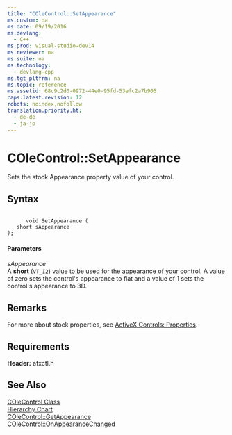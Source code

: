 ```yaml
---
title: "COleControl::SetAppearance"
ms.custom: na
ms.date: 09/19/2016
ms.devlang: 
  - C++
ms.prod: visual-studio-dev14
ms.reviewer: na
ms.suite: na
ms.technology: 
  - devlang-cpp
ms.tgt_pltfrm: na
ms.topic: reference
ms.assetid: 68c9c2d0-0972-44e0-95fd-53efc2a7b905
caps.latest.revision: 12
robots: noindex,nofollow
translation.priority.ht: 
  - de-de
  - ja-jp
---
```

# COleControl::SetAppearance
Sets the stock Appearance property value of your control.  
  
## Syntax  
  
```  
  
      void SetAppearance (  
   short sAppearance   
);  
```  
  
#### Parameters  
 *sAppearance*  
 A **short** (`VT_I2`) value to be used for the appearance of your control. A value of zero sets the control's appearance to flat and a value of 1 sets the control's appearance to 3D.  
  
## Remarks  
 For more about stock properties, see [ActiveX Controls: Properties](../vs140/MFC-ActiveX-Controls--Properties.md).  
  
## Requirements  
 **Header:** afxctl.h  
  
## See Also  
 [COleControl Class](../vs140/COleControl-Class.md)   
 [Hierarchy Chart](../vs140/Hierarchy-Chart.md)   
 [COleControl::GetAppearance](../vs140/COleControl--GetAppearance.md)   
 [COleControl::OnAppearanceChanged](../vs140/COleControl--OnAppearanceChanged.md)